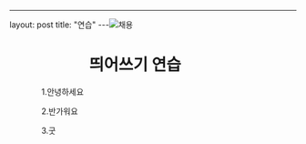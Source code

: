 ---
layout: post
title:  "연습"
---![채용](https://user-images.githubusercontent.com/50895748/161507653-9c0d822d-11df-4b54-87f8-ca0d8a5c223d.jpg)


#      띄어쓰기 연습

    1.안녕하세요

    2.반가워요

    3.굿
